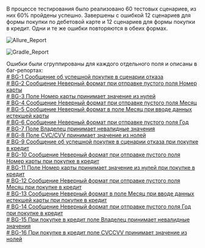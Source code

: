 В процессе тестирования было реализовано 60 тестовых сценариев, из них 60% пройдены успешно.
Завершены с ошибкой 12 сценариев для формы покупки по дебетовой карте и 12 сценариев для формы покупки в кредит. Одни и те же ошибки повторяются в обеих формах.

![Allure_Report](https://github.com/zakhlystun/Netology-Diploma/assets/139218992/18202e8d-add5-41de-866b-6e9328a64a9f)

![Gradle_Report](https://github.com/zakhlystun/Netology-Diploma/assets/139218992/d9f9a747-4e95-4b02-a6bc-c7113556474d)

Ошибки были сгруппированы для каждого отдельного поля и описаны в баг-репортах:  
[# BG-1 Сообщение об успешной покупке в сценарии отказа](https://github.com/zakhlystun/Netology-Diploma/issues/1)  
[# BG-2 Сообщение Неверный формат при отправке пустого поля Номер карты](https://github.com/zakhlystun/Netology-Diploma/issues/2)  
[# BG-3 Поле Номер карты принимает значение из нулей](https://github.com/zakhlystun/Netology-Diploma/issues/3)  
[# BG-4 Сообщение Неверный формат при отправке пустого поля Месяц](https://github.com/zakhlystun/Netology-Diploma/issues/4)  
[# BG-5 Сообщение Неверный формат в поле Месяц при вводе данных истекшей карты](https://github.com/zakhlystun/Netology-Diploma/issues/5)  
[# BG-6 Сообщение Неверный формат при отправке пустого поля Год](https://github.com/zakhlystun/Netology-Diploma/issues/6)  
[# BG-7 Поле Владелец принимает невалидные значения](https://github.com/zakhlystun/Netology-Diploma/issues/7)  
[# BG-8 Поле CVC/CVV принимает значение из нолей](https://github.com/zakhlystun/Netology-Diploma/issues/8)  
[# BG-9 Сообщение об успешной покупке в сценарии отказа при покупке в кредит](https://github.com/zakhlystun/Netology-Diploma/issues/9)  
[# BG-10 Сообщение Неверный формат при отправке пустого поля Номер карты при покупке в кредит](https://github.com/zakhlystun/Netology-Diploma/issues/10)  
[# BG-11 Поле Номер карты принимает значение из нулей при покупке в кредит](https://github.com/zakhlystun/Netology-Diploma/issues/11)  
[# BG-12 Сообщение Неверный формат при отправке пустого поля Месяц при покупке в кредит](https://github.com/zakhlystun/Netology-Diploma/issues/12)  
[# BG-13 Сообщение Неверный формат в поле Месяц при вводе данных истекшей карты при покупке в кредит](https://github.com/zakhlystun/Netology-Diploma/issues/13)  
[# BG-14 Сообщение Неверный формат при отправке пустого поля Год при покупке в кредит](https://github.com/zakhlystun/Netology-Diploma/issues/14)  
[# BG-15 При покупке в кредит поле Владелец принимает невалидные значения](https://github.com/zakhlystun/Netology-Diploma/issues/15)  
[# BG-16 При покупке в кредит поле CVCCVV принимает значение из нолей](https://github.com/zakhlystun/Netology-Diploma/issues/16)  
